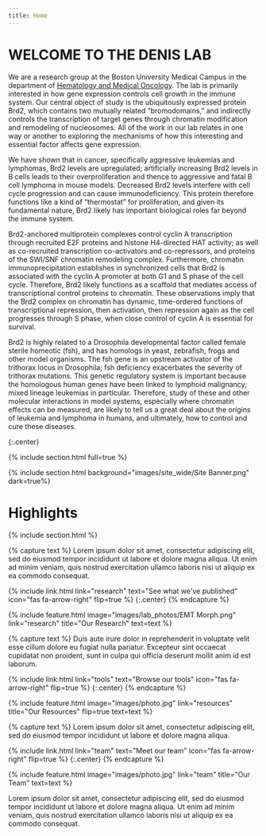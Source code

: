 ```yaml
---
title: Home
---
```


# WELCOME TO THE DENIS LAB

We are a research group at the Boston University Medical Campus in the department of [Hematology and Medical Oncology](https://www.bumc.bu.edu/hematology/). The lab is primarily interested in how gene expression controls cell growth in the immune system. Our central object of study is the ubiquitously expressed protein Brd2, which contains two mutually related “bromodomains,” and indirectly controls the transcription of target genes through chromatin modification and remodeling of nucleosomes. All of the work in our lab relates in one way or another to exploring the mechanisms of how this interesting and essential factor affects gene expression. <br>

We have shown that in cancer, specifically aggressive leukemias and lymphomas, Brd2 levels are upregulated; artificially increasing Brd2 levels in B cells leads to their overproliferation and thence to aggressive and fatal B cell lymphoma in mouse models. Decreased Brd2 levels interfere with cell cycle progression and can cause immunodeficiency. This protein therefore functions like a kind of “thermostat” for proliferation, and given its fundamental nature, Brd2 likely has important biological roles far beyond the immune system. <br>

Brd2-anchored multiprotein complexes control cyclin A transcription through recruited E2F proteins and histone H4-directed HAT activity; as well as co-recruited transcription co-activators and co-repressors, and proteins of the SWI/SNF chromatin remodeling complex. Furthermore, chromatin immunoprecipitation establishes in synchronized cells that Brd2 is associated with the cyclin A promoter at both G1 and S phase of the cell cycle. Therefore, Brd2 likely functions as a scaffold that mediates access of transcriptional control proteins to chromatin. These observations imply that the Brd2 complex on chromatin has dynamic, time-ordered functions of transcriptional repression, then activation, then repression again as the cell progresses through S phase, when close control of cyclin A is essential for survival.<br>

Brd2 is highly related to a Drosophila developmental factor called female sterile homeotic (fsh), and has homologs in yeast, zebrafish, frogs and other model organisms. The fsh gene is an upstream activator of the trithorax locus in Drosophila; fsh deficiency exacerbates the severity of trithorax mutations. This genetic regulatory system is important because the homologous human genes have been linked to lymphoid malignancy; mixed lineage leukemias in particular. Therefore, study of these and other molecular interactions in model systems, especially where chromatin effects can be measured, are likely to tell us a great deal about the origins of leukemia and lymphoma in humans, and ultimately, how to control and cure these diseases.<br>

{:.center}

{% include section.html full=true %}

{% include section.html background="images/site_wide/Site Banner.png" dark=true%}

# Highlights
{% include section.html %}


{% capture text %}
Lorem ipsum dolor sit amet, consectetur adipiscing elit, sed do eiusmod tempor incididunt ut labore et dolore magna aliqua.
Ut enim ad minim veniam, quis nostrud exercitation ullamco laboris nisi ut aliquip ex ea commodo consequat.

{%
  include link.html
  link="research"
  text="See what we've published"
  icon="fas fa-arrow-right"
  flip=true
%}
{:.center}
{% endcapture %}

{%
  include feature.html
  image="images/lab_photos/EMT Morph.png"
  link="research"
  title="Our Research"
  text=text
%}

{% capture text %}
Duis aute irure dolor in reprehenderit in voluptate velit esse cillum dolore eu fugiat nulla pariatur.
Excepteur sint occaecat cupidatat non proident, sunt in culpa qui officia deserunt mollit anim id est laborum.

{%
  include link.html
  link="tools"
  text="Browse our tools"
  icon="fas fa-arrow-right"
  flip=true
%}
{:.center}
{% endcapture %}

{%
  include feature.html
  image="images/photo.jpg"
  link="resources"
  title="Our Resources"
  flip=true
  text=text
%}

{% capture text %}
Lorem ipsum dolor sit amet, consectetur adipiscing elit, sed do eiusmod tempor incididunt ut labore et dolore magna aliqua.

{%
  include link.html
  link="team"
  text="Meet our team"
  icon="fas fa-arrow-right"
  flip=true
%}
{:.center}
{% endcapture %}

{%
  include feature.html
  image="images/photo.jpg"
  link="team"
  title="Our Team"
  text=text
%}

Lorem ipsum dolor sit amet, consectetur adipiscing elit, sed do eiusmod tempor incididunt ut labore et dolore magna aliqua.
Ut enim ad minim veniam, quis nostrud exercitation ullamco laboris nisi ut aliquip ex ea commodo consequat.
